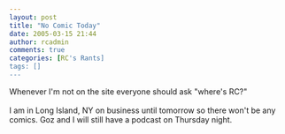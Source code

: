 ```yaml
---
layout: post
title: "No Comic Today"
date: 2005-03-15 21:44
author: rcadmin
comments: true
categories: [RC's Rants]
tags: []
---
```

Whenever I'm not on the site everyone should ask "where's RC?"<br />
<br />
I am in Long Island, NY on business until tomorrow so there won't be any comics. Goz and I will still have a podcast on Thursday night.
